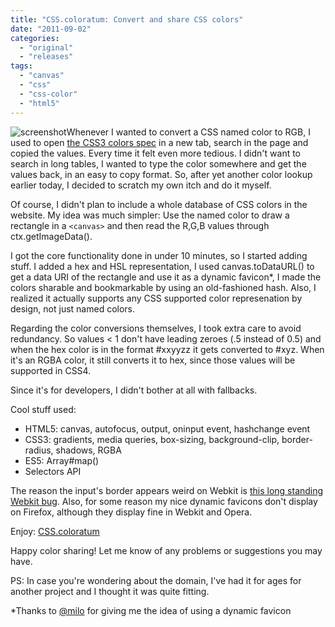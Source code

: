 ```yaml
---
title: "CSS.coloratum: Convert and share CSS colors"
date: "2011-09-02"
categories:
  - "original"
  - "releases"
tags:
  - "canvas"
  - "css"
  - "css-color"
  - "html5"
---
```


![](images/shot1-300x200.png "screenshot")Whenever I wanted to convert a CSS named color to RGB, I used to open [the CSS3 colors spec](http://www.w3.org/TR/css3-color/) in a new tab, search in the page and copied the values. Every time it felt even more tedious. I didn't want to search in long tables, I wanted to type the color somewhere and get the values back, in an easy to copy format. So, after yet another color lookup earlier today, I decided to scratch my own itch and do it myself.

Of course, I didn't plan to include a whole database of CSS colors in the website. My idea was much simpler: Use the named color to draw a rectangle in a `<canvas>` and then read the R,G,B values through ctx.getImageData().

I got the core functionality done in under 10 minutes, so I started adding stuff. I added a hex and HSL representation, I used canvas.toDataURL() to get a data URI of the rectangle and use it as a dynamic favicon\*, I made the colors sharable and bookmarkable by using an old-fashioned hash. Also, I realized it actually supports any CSS supported color represenation by design, not just named colors.

Regarding the color conversions themselves, I took extra care to avoid redundancy. So values < 1 don't have leading zeroes (.5 instead of 0.5) and when the hex color is in the format #xxyyzz it gets converted to #xyz. When it's an RGBA color, it still converts it to hex, since those values will be supported in CSS4.

Since it's for developers, I didn't bother at all with fallbacks.

Cool stuff used:

- HTML5: canvas, autofocus, output, oninput event, hashchange event
- CSS3: gradients, media queries, box-sizing, background-clip, border-radius, shadows, RGBA
- ES5: Array#map()
- Selectors API

The reason the input's border appears weird on Webkit is [this long standing Webkit bug](https://bugs.webkit.org/show_bug.cgi?id=63952). Also, for some reason my nice dynamic favicons don't display on Firefox, although they display fine in Webkit and Opera.

Enjoy: [CSS.coloratum](http://css.coloratum.com)

Happy color sharing! Let me know of any problems or suggestions you may have.

PS: In case you're wondering about the domain, I've had it for ages for another project and I thought it was quite fitting.

\*Thanks to [@milo](http://twitter.com/milo) for giving me the idea of using a dynamic favicon
